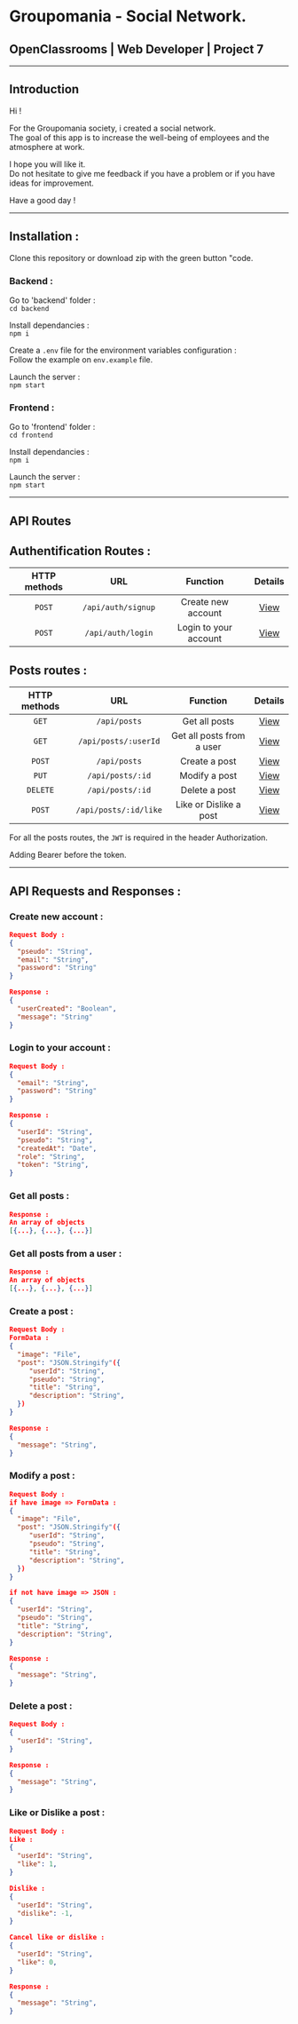 # Groupomania - Social Network.

## OpenClassrooms | Web Developer | Project 7

---

## Introduction

Hi !

For the Groupomania society, i created a social network.  
The goal of this app is to increase the well-being of employees and the atmosphere at work.

I hope you will like it.  
Do not hesitate to give me feedback if you have a problem or if you have ideas for improvement.

Have a good day !

---

## Installation :

Clone this repository or download zip with the green button "code.

### Backend :

Go to 'backend' folder :  
`cd backend`

Install dependancies :  
`npm i`

Create a `.env` file for the environment variables configuration :  
Follow the example on `env.example` file.

Launch the server :     
`npm start`

### Frontend :

Go to 'frontend' folder :  
`cd frontend`

Install dependancies :  
`npm i`

Launch the server :    
`npm start`

---
## API Routes 

## Authentification Routes :

| HTTP methods | URL | Function | Details |
|    :----:    | :-: | :------: | :-----: |
|`POST` | `/api/auth/signup` | Create new account | [View](#signup) |
|`POST` | `/api/auth/login` | Login to your account | [View](#login) |

## Posts routes :

| HTTP methods | URL | Function | Details |
|    :----:    | :-: | :------: | :-----: |
|`GET` | `/api/posts` | Get all posts | [View](#allposts)  |
|`GET` | `/api/posts/:userId` | Get all posts from a user | [View](#userposts) |
|`POST` | `/api/posts` | Create a post | [View](#createpost) |
|`PUT` | `/api/posts/:id` | Modify a post | [View](#modifypost) |
|`DELETE` | `/api/posts/:id` | Delete a post | [View](#deletepost) |
|`POST` | `/api/posts/:id/like` | Like or Dislike a post | [View](#likepost) |

For all the posts routes, the `JWT` is required in the header Authorization.

Adding Bearer before the token.

---

## API Requests and Responses :
### <a id="signup"></a>Create new account : ###
```json
Request Body :
{
  "pseudo": "String",
  "email": "String",
  "password": "String"
}

Response : 
{
  "userCreated": "Boolean",
  "message": "String"
}
```

### <a id="login"></a>Login to your account : ###
```json
Request Body :
{
  "email": "String",
  "password": "String"
}

Response : 
{
  "userId": "String",
  "pseudo": "String",
  "createdAt": "Date",
  "role": "String",
  "token": "String",
}
```

### <a id="allposts"></a>Get all posts : ###
```json
Response : 
An array of objects
[{...}, {...}, {...}]
```

### <a id="userposts"></a>Get all posts from a user : ###
```json
Response : 
An array of objects
[{...}, {...}, {...}]
```

### <a id="createpost"></a>Create a post : ###
```json
Request Body :
FormData :
{
  "image": "File",
  "post": "JSON.Stringify"({
     "userId": "String",
     "pseudo": "String",
     "title": "String",
     "description": "String",
  }) 
}

Response : 
{
  "message": "String",
}
```

### <a id="modifypost"></a>Modify a post : ###
```json
Request Body :
if have image => FormData :
{
  "image": "File",
  "post": "JSON.Stringify"({
     "userId": "String",
     "pseudo": "String",
     "title": "String",
     "description": "String",
  }) 
}

if not have image => JSON :
{
  "userId": "String",
  "pseudo": "String",
  "title": "String",
  "description": "String",
}

Response : 
{
  "message": "String",
}
```

### <a id="deletepost"></a>Delete a post : ###
```json
Request Body :
{
  "userId": "String",
}

Response : 
{
  "message": "String",
}
```

### <a id="likepost"></a>Like or Dislike a post : ###
```json
Request Body :
Like :
{
  "userId": "String",
  "like": 1,
}

Dislike :
{
  "userId": "String",
  "dislike": -1,
}

Cancel like or dislike :
{
  "userId": "String",
  "like": 0,
}

Response : 
{
  "message": "String",
}
```

